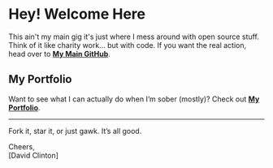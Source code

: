 # Hey! Welcome Here

This ain't my main gig it's just where I mess around with open source stuff. Think of it like charity work... but with code. If you want the real action, head over to [**My Main GitHub**](https://github.com/daveclinton/daveclinton).

## My Portfolio  
Want to see what I can actually do when I’m sober (mostly)? Check out [**My Portfolio**](http://daveclintonn.cc/).

---

Fork it, star it, or just gawk. It’s all good.

Cheers,  
[David Clinton]
